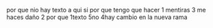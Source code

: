 por que nio  hay texto a qui si por que tengo que hacer
1 mentiras
3 me haces daño 
2 por que 
1texto
5no
4hay
cambio en la nueva rama
